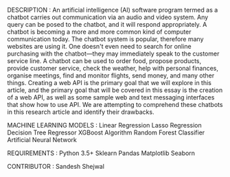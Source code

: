 DESCRIPTION : An artificial intelligence (AI) software program termed as a chatbot carries out communication via an audio and video system. Any query can be posed to the chatbot, and it will respond appropriately. A chatbot is becoming a more and more common kind of computer communication today. The chatbot system is popular, therefore many websites are using it. One doesn't even need to search for online purchasing with the chatbot—they may immediately speak to the customer service line. A chatbot can be used to order food, propose products, provide customer service, check the weather, help with personal finances, organise meetings, find and monitor flights, send money, and many other things. Creating a web API is the primary goal that we will explore in this article, and the primary goal that will be covered in this essay is the creation of a web API, as well as some sample web and text messaging interfaces that show how to use API. We are attempting to comprehend these chatbots in this research article and identify their drawbacks.

MACHINE LEARNING MODELS : Linear Regression Lasso Regression Decision Tree Regressor XGBoost Algorithm Random Forest Classifier Artificial Neural Network

REQUIREMENTS : Python 3.5+ Sklearn Pandas Matplotlib Seaborn

CONTRIBUTOR : Sandesh Shejwal
